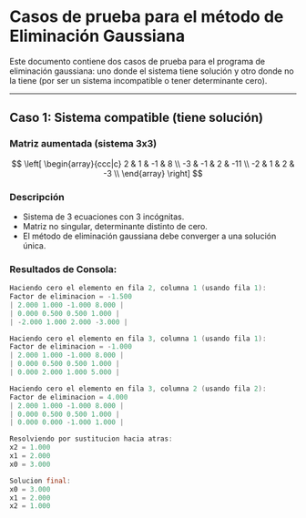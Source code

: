 # Casos de prueba para el método de Eliminación Gaussiana

Este documento contiene dos casos de prueba para el programa de eliminación gaussiana: uno donde el sistema tiene solución y otro donde no la tiene (por ser un sistema incompatible o tener determinante cero).

---

## Caso 1: Sistema compatible (tiene solución)

### Matriz aumentada (sistema 3x3)

$$
\left[
\begin{array}{ccc|c}
2 & 1 & -1 & 8 \\
-3 & -1 & 2 & -11 \\
-2 & 1 & 2 & -3 \\
\end{array}
\right]
$$

### Descripción

- Sistema de 3 ecuaciones con 3 incógnitas.
- Matriz no singular, determinante distinto de cero.
- El método de eliminación gaussiana debe converger a una solución única.

### Resultados de Consola:

```java
Haciendo cero el elemento en fila 2, columna 1 (usando fila 1):
Factor de eliminacion = -1.500
| 2.000 1.000 -1.000 8.000 |
| 0.000 0.500 0.500 1.000 |
| -2.000 1.000 2.000 -3.000 |

Haciendo cero el elemento en fila 3, columna 1 (usando fila 1):
Factor de eliminacion = -1.000
| 2.000 1.000 -1.000 8.000 |
| 0.000 0.500 0.500 1.000 |
| 0.000 2.000 1.000 5.000 |

Haciendo cero el elemento en fila 3, columna 2 (usando fila 2):
Factor de eliminacion = 4.000
| 2.000 1.000 -1.000 8.000 |
| 0.000 0.500 0.500 1.000 |
| 0.000 0.000 -1.000 1.000 |

Resolviendo por sustitucion hacia atras:
x2 = 1.000
x1 = 2.000
x0 = 3.000

Solucion final:
x0 = 3.000
x1 = 2.000
x2 = 1.000
```